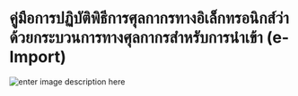 คู่มือการปฏิบัติพิธีการศุลกากรทางอิเล็กทรอนิกส์ว่าด้วยกระบวนการทางศุลกากรสำหรับการนำเข้า (e-Import)
====

![enter image description here](https://www.aseanbriefing.com/news/wp-content/uploads/2018/03/ASEAN-Briefing-Comprehensive-Progressive-Agreement-for-the-Tran-Pacific-Partnership-Way-Ahead-002.jpg)
